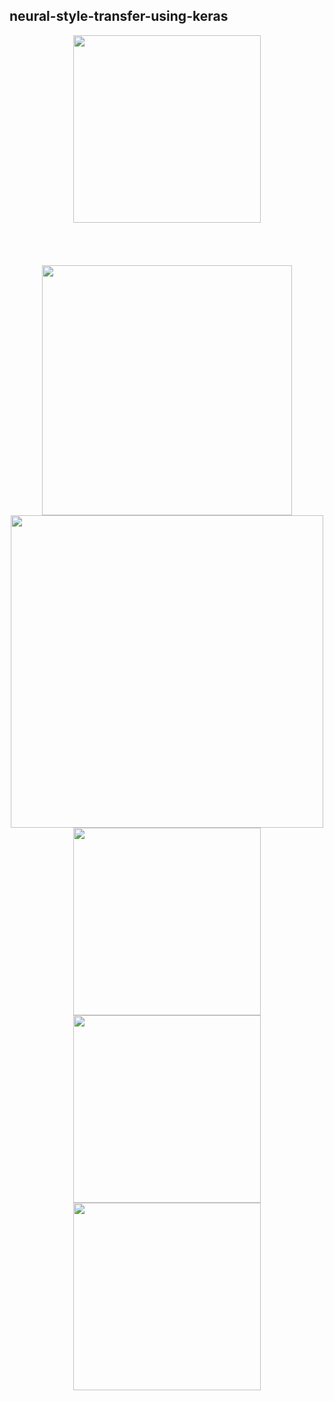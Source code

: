 ## neural-style-transfer-using-keras

<div align="center">
 <img src="https://raw.githubusercontent.com/massquantity/neural-style-transfer-using-keras/master/image/8.png" height="300px">
 <br><br><br><br><br>
 <img src="https://raw.githubusercontent.com/massquantity/neural-style-transfer-using-keras/master/image/9.png" height="400px">
 <img src="https://raw.githubusercontent.com/massquantity/neural-style-transfer-using-keras/master/image/10.png" width="500px">
</div>


<div align="center">
 <img src="https://raw.githubusercontent.com/massquantity/neural-style-transfer-using-keras/master/image/8.png" height="300px">
</div>

<div align="center">
 <img src="https://raw.githubusercontent.com/massquantity/neural-style-transfer-using-keras/master/image/9.png" height="300px">
</div>

<div align="center">
 <img src="https://raw.githubusercontent.com/massquantity/neural-style-transfer-using-keras/master/image/10.png" height="300px">
</div>
